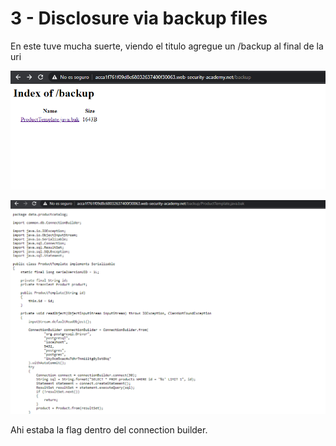 # 3 - Disclosure via backup files

En este tuve mucha suerte, viendo el titulo agregue un /backup al final de la uri

![](../../.gitbook/assets/imagen%20%28595%29.png)

![](../../.gitbook/assets/imagen%20%28609%29.png)

Ahi estaba la flag dentro del connection builder.

